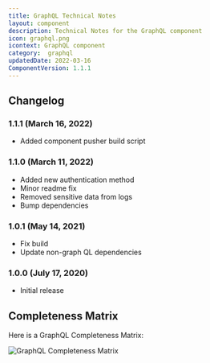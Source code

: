 ```yaml
---
title: GraphQL Technical Notes
layout: component
description: Technical Notes for the GraphQL component
icon: graphql.png
icontext: GraphQL component
category:  graphql
updatedDate: 2022-03-16
ComponentVersion: 1.1.1
---
```


## Changelog

### 1.1.1 (March 16, 2022)

- Added component pusher build script

### 1.1.0 (March 11, 2022)

- Added new authentication method
- Minor readme fix
- Removed sensitive data from logs
- Bump dependencies

### 1.0.1 (May 14, 2021)

* Fix build
* Update non-graph QL dependencies

### 1.0.0 (July 17, 2020)

* Initial release


## Completeness Matrix

Here is a GraphQL Completeness Matrix:

![GraphQL Completeness Matrix](https://user-images.githubusercontent.com/22715422/92729874-a56afa80-f37b-11ea-986a-823db26bda78.png)
